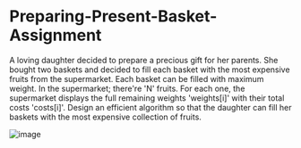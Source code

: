 # Preparing-Present-Basket-Assignment
A loving daughter decided to prepare a precious gift for her parents. She bought two baskets and decided to fill each basket with the most expensive fruits from the supermarket. Each basket can be filled with maximum weight.
In the supermarket; there're 'N' fruits. For each one, the supermarket displays the full remaining weights 'weights[i]' with their total costs 'costs[i]'. Design an efficient algorithm so that the daughter can fill her baskets with the most expensive collection of fruits.

![image](https://user-images.githubusercontent.com/83876261/229551115-b757eb41-7689-4821-b4a8-f94114d3de02.png)
